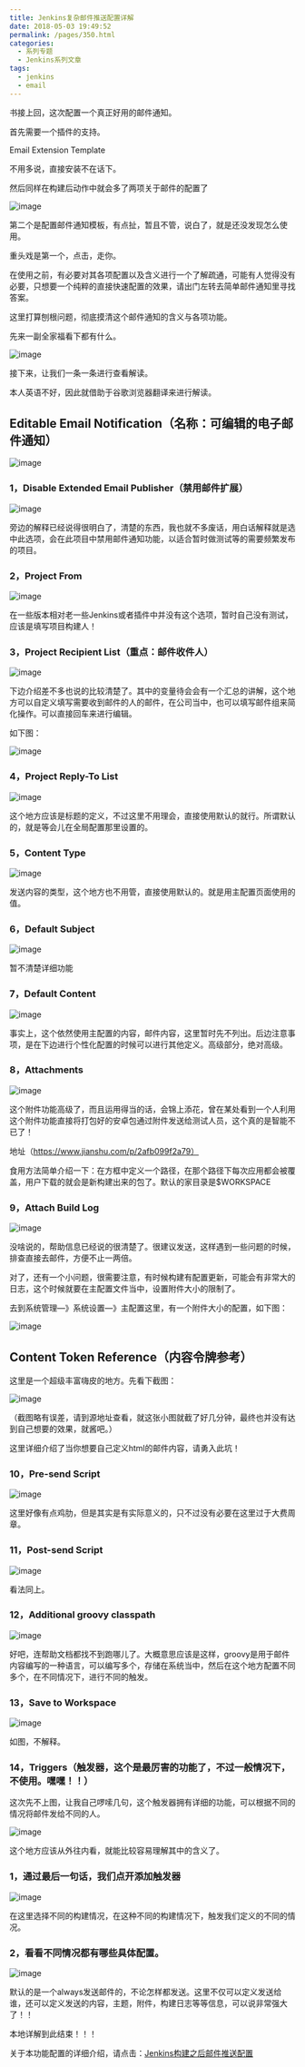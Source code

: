 ```yaml
---
title: Jenkins复杂邮件推送配置详解
date: 2018-05-03 19:49:52
permalink: /pages/350.html
categories:
  - 系列专题
  - Jenkins系列文章
tags:
  - jenkins
  - email
---
```


书接上回，这次配置一个真正好用的邮件通知。

首先需要一个插件的支持。

Email Extension Template

不用多说，直接安装不在话下。

然后同样在构建后动作中就会多了两项关于邮件的配置了

![image](https://tvax1.sinaimg.cn/large/008k1Yt0ly1grke995nd8j30dm0d2dme.jpg)

第二个是配置邮件通知模板，有点扯，暂且不管，说白了，就是还没发现怎么使用。

重头戏是第一个，点击，走你。

在使用之前，有必要对其各项配置以及含义进行一个了解疏通，可能有人觉得没有必要，只想要一个纯粹的直接快速配置的效果，请出门左转去简单邮件通知里寻找答案。

这里打算刨根问题，彻底摸清这个邮件通知的含义与各项功能。

先来一副全家福看下都有什么。

![image](https://tvax3.sinaimg.cn/large/008k1Yt0ly1grke9ef7unj30xe1go7u7.jpg)

接下来，让我们一条一条进行查看解读。

本人英语不好，因此就借助于谷歌浏览器翻译来进行解读。

## Editable Email Notification（名称：可编辑的电子邮件通知）

![image](https://tva4.sinaimg.cn/large/008k1Yt0ly1grke9me3qij30w903i42w.jpg)

### 1，Disable Extended Email Publisher（禁用邮件扩展）

![image](https://tva4.sinaimg.cn/large/008k1Yt0ly1grke9u1pt5j30w005z44t.jpg)

旁边的解释已经说得很明白了，清楚的东西，我也就不多废话，用白话解释就是选中此选项，会在此项目中禁用邮件通知功能，以适合暂时做测试等的需要频繁发布的项目。

### 2，Project From

![image](https://tva1.sinaimg.cn/large/008k1Yt0ly1grke9zza0xj30w202mju3.jpg)

在一些版本相对老一些Jenkins或者插件中并没有这个选项，暂时自己没有测试，应该是填写项目构建人！

### 3，Project Recipient List（重点：邮件收件人）

![image](https://tvax4.sinaimg.cn/large/008k1Yt0ly1grkea5jdckj30w0095n5c.jpg)

下边介绍差不多也说的比较清楚了。其中的变量待会会有一个汇总的讲解，这个地方可以自定义填写需要收到邮件的人的邮件，在公司当中，也可以填写邮件组来简化操作。可以直接回车来进行编辑。

如下图：

![image](https://tva1.sinaimg.cn/large/008k1Yt0ly1grkeacenyij30v604qq6k.jpg)

### 4，Project Reply-To List

![image](https://tvax1.sinaimg.cn/large/008k1Yt0ly1grkeai31drj30vy0857ax.jpg)

这个地方应该是标题的定义，不过这里不用理会，直接使用默认的就行。所谓默认的，就是等会儿在全局配置那里设置的。

### 5，Content Type

![image](https://tva4.sinaimg.cn/large/008k1Yt0ly1grkean73onj30vz04naeg.jpg)

发送内容的类型，这个地方也不用管，直接使用默认的。就是用主配置页面使用的值。

### 6，Default Subject

![image](https://tvax1.sinaimg.cn/large/008k1Yt0ly1grkeaswj3xj30w004laey.jpg)

暂不清楚详细功能

### 7，Default Content

![image](https://tvax2.sinaimg.cn/large/008k1Yt0ly1grkeayxx9kj30vx071afe.jpg)

事实上，这个依然使用主配置的内容，邮件内容，这里暂时先不列出。后边注意事项，是在下边进行个性化配置的时候可以进行其他定义。高级部分，绝对高级。

### 8，Attachments

![image](https://tva2.sinaimg.cn/large/008k1Yt0ly1grkeb4p8ijj30w005kwk5.jpg)

这个附件功能高级了，而且运用得当的话，会锦上添花，曾在某处看到一个人利用这个附件功能直接将打包好的安卓包通过附件发送给测试人员，这个真的是智能不已了！

地址（https://www.jianshu.com/p/2afb099f2a79）

食用方法简单介绍一下：在方框中定义一个路径，在那个路径下每次应用都会被覆盖，用户下载的就会是新构建出来的包了。默认的家目录是$WORKSPACE

### 9，Attach Build Log

![image](https://tvax4.sinaimg.cn/large/008k1Yt0ly1grkebbolzqj30w204ltco.jpg)

没啥说的，帮助信息已经说的很清楚了。很建议发送，这样遇到一些问题的时候，排查直接去邮件，方便不止一两倍。

对了，还有一个小问题，很需要注意，有时候构建有配置更新，可能会有非常大的日志，这个时候就要在主配置文件当中，设置附件大小的限制了。

去到系统管理—》系统设置—》主配置这里，有一个附件大小的配置，如下图：

![image](https://tva3.sinaimg.cn/large/008k1Yt0ly1grkebi8b60j314p04gn27.jpg)

## Content Token Reference（内容令牌参考）

这里是一个超级丰富嗨皮的地方。先看下截图：

![image](https://tvax2.sinaimg.cn/large/008k1Yt0ly1grkebrem5qj30w22m1u0y.jpg)

（截图略有误差，请到源地址查看，就这张小图就截了好几分钟，最终也并没有达到自己想要的效果，就酱吧。）

这里详细介绍了当你想要自己定义html的邮件内容，请勇入此坑！

### 10，Pre-send Script

![image](https://tvax1.sinaimg.cn/large/008k1Yt0ly1grkec0vwdaj30vy09h0zb.jpg)

这里好像有点鸡肋，但是其实是有实际意义的，只不过没有必要在这里过于大费周章。

### 11，Post-send Script

![image](https://tva1.sinaimg.cn/large/008k1Yt0ly1grkec5irjkj30w407w44p.jpg)

看法同上。

### 12，Additional groovy classpath

![image](https://tvax3.sinaimg.cn/large/008k1Yt0ly1grkecaenfmj60w508lq7p02.jpg)

好吧，连帮助文档都找不到跑哪儿了。大概意思应该是这样，groovy是用于邮件内容编写的一种语言，可以编写多个，存储在系统当中，然后在这个地方配置不同多个，在不同情况下，进行不同的触发。

### 13，Save to Workspace

![image](https://tvax2.sinaimg.cn/large/008k1Yt0ly1grkecfvu0ej30w704iwj7.jpg)

如图，不解释。

### 14，Triggers（触发器，这个是最厉害的功能了，不过一般情况下，不使用。嘿嘿！！）

这次先不上图，让我自己啰嗦几句，这个触发器拥有详细的功能，可以根据不同的情况将邮件发给不同的人。

![image](https://tva3.sinaimg.cn/large/008k1Yt0ly1grkeckwmbyj30vy0zt7ng.jpg)

这个地方应该从外往内看，就能比较容易理解其中的含义了。

### 1，通过最后一句话，我们点开添加触发器

![image](https://tvax4.sinaimg.cn/large/008k1Yt0ly1grkecq5i9bj308z0jj792.jpg)

在这里选择不同的构建情况，在这种不同的构建情况下，触发我们定义的不同的情况。

### 2，看看不同情况都有哪些具体配置。

![image](https://tvax3.sinaimg.cn/large/008k1Yt0ly1grkecww2o3j30pp0kbaki.jpg)

默认的是一个always发送邮件的，不论怎样都发送。这里不仅可以定义发送给谁，还可以定义发送的内容，主题，附件，构建日志等等信息，可以说非常强大了！！

本地详解到此结束！！！

关于本功能配置的详细介绍，请点击：[Jenkins构建之后邮件推送配置](http://www.eryajf.net/374.html)
